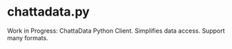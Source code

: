 # chattadata.py
Work in Progress: ChattaData Python Client.  Simplifies data access.  Support many formats.
